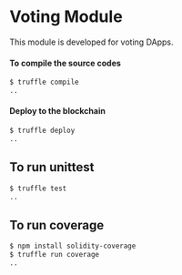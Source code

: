 # Voting Module

This module is developed for voting DApps.


#### To compile the source codes

```bash
$ truffle compile
..
```

#### Deploy to the blockchain

```bash
$ truffle deploy
..
```

## To run unittest

```bash
$ truffle test
..
```


## To run coverage

```bash
$ npm install solidity-coverage
$ truffle run coverage
..
```
